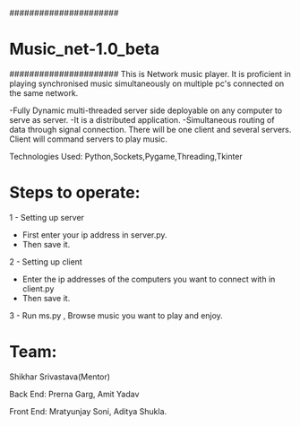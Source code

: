 ###################### 
# Music_net-1.0_beta #
######################
This is Network music player.
It is proficient in playing synchronised music simultaneously on multiple pc's connected on the same network.

-Fully Dynamic multi-threaded server side deployable on any computer to serve as server.
-It is a distributed application.
-Simultaneous routing of data through signal connection.
There will be one client and several servers.
Client will command servers to play music.

Technologies Used:
Python,Sockets,Pygame,Threading,Tkinter

# Steps to operate:
1 - Setting up server

* First enter your ip address in server.py.
* Then save it.

2 - Setting up client

* Enter the ip addresses of the computers you want to connect with in client.py
* Then save it.

3 - Run ms.py , Browse music you want to play and enjoy.

# Team:

Shikhar Srivastava(Mentor) 

Back End:
Prerna Garg, Amit Yadav

Front End:
Mratyunjay Soni, Aditya Shukla. 


